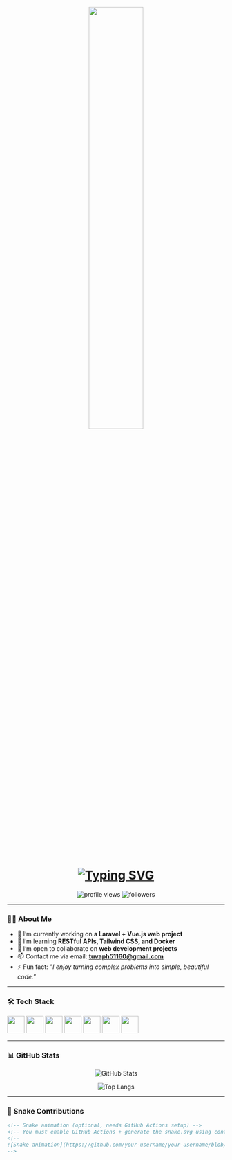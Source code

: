 <!-- Banner GIF -->
<p align="center">
  <img src="https://media.giphy.com/media/v1.Y2lkPTc5MGI3NjExZzRmcWV6NmVtaDlqbmlhNm5jeWY2aXQ3Z2gxenUwN244c213eTA4dSZlcD12MV9naWZzX3NlYXJjaCZjdD1n/78XCFBGOlS6keY1Bil/giphy.gif" width="50%" />
</p>

<!-- Typing effect -->
<h1 align="center">
  <a href="https://git.io/typing-svg">
    <img src="https://readme-typing-svg.demolab.com?font=Fira+Code&size=28&pause=1000&center=true&vCenter=true&width=500&lines=Hi+%F0%9F%91%8B%2C+I'm+Vu+Anh+Tu;Web+Developer+%7C+Laravel+%7C+Vue.js+%7C+UI%2FUX+Lover;Welcome+to+my+GitHub+Profile!" alt="Typing SVG" />
  </a>
</h1>

<!-- Badges -->
<p align="center">
  <img src="https://komarev.com/ghpvc/?username=your-username&label=Profile+Views&color=brightgreen" alt="profile views" />
  <img src="https://img.shields.io/github/followers/your-username?label=Followers&style=social" alt="followers" />
</p>

---

### 🙋‍♂️ About Me

- 🔭 I’m currently working on **a Laravel + Vue.js web project**
- 🌱 I’m learning **RESTful APIs, Tailwind CSS, and Docker**
- 👯 I’m open to collaborate on **web development projects**
- 📫 Contact me via email: **tuvaph51160@gmail.com**
- ⚡ Fun fact: _"I enjoy turning complex problems into simple, beautiful code."_

---

### 🛠️ Tech Stack

<p align="left">
  <img src="https://cdn.jsdelivr.net/gh/devicons/devicon/icons/html5/html5-original.svg" width="40" />
  <img src="https://cdn.jsdelivr.net/gh/devicons/devicon/icons/css3/css3-original.svg" width="40" />
  <img src="https://cdn.jsdelivr.net/gh/devicons/devicon/icons/javascript/javascript-original.svg" width="40" />
  <img src="https://cdn.jsdelivr.net/gh/devicons/devicon/icons/vuejs/vuejs-original.svg" width="40" />
  <img src="https://cdn.jsdelivr.net/gh/devicons/devicon/icons/laravel/laravel-plain.svg" width="40" />
  <img src="https://cdn.jsdelivr.net/gh/devicons/devicon/icons/mysql/mysql-original.svg" width="40" />
  <img src="https://cdn.jsdelivr.net/gh/devicons/devicon/icons/git/git-original.svg" width="40" />
</p>

---

### 📊 GitHub Stats

<p align="center">
  <img src="https://github-readme-stats.vercel.app/api?username=your-username&show_icons=true&theme=radical" alt="GitHub Stats" />
</p>

<p align="center">
  <img src="https://github-readme-stats.vercel.app/api/top-langs/?username=your-username&layout=compact&theme=radical" alt="Top Langs" />
</p>

---

### 🐍 Snake Contributions

```markdown
<!-- Snake animation (optional, needs GitHub Actions setup) -->
<!-- You must enable GitHub Actions + generate the snake.svg using config -->
<!--
![Snake animation](https://github.com/your-username/your-username/blob/output/github-contribution-grid-snake.svg)
-->

